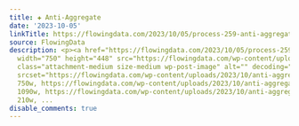 ```yaml
---
title: ✚ Anti-Aggregate
date: '2023-10-05'
linkTitle: https://flowingdata.com/2023/10/05/process-259-anti-aggregate/
source: FlowingData
description: <p><a href="https://flowingdata.com/2023/10/05/process-259-anti-aggregate/"><img
  width="750" height="448" src="https://flowingdata.com/wp-content/uploads/2023/10/anti-aggregate-featured-750x448.png"
  class="attachment-medium size-medium wp-post-image" alt="" decoding="async" fetchpriority="high"
  srcset="https://flowingdata.com/wp-content/uploads/2023/10/anti-aggregate-featured-750x448.png
  750w, https://flowingdata.com/wp-content/uploads/2023/10/anti-aggregate-featured-1090x651.png
  1090w, https://flowingdata.com/wp-content/uploads/2023/10/anti-aggregate-featured-210x125.png
  210w, ...
disable_comments: true
---
```

<p><a href="https://flowingdata.com/2023/10/05/process-259-anti-aggregate/"><img width="750" height="448" src="https://flowingdata.com/wp-content/uploads/2023/10/anti-aggregate-featured-750x448.png" class="attachment-medium size-medium wp-post-image" alt="" decoding="async" fetchpriority="high" srcset="https://flowingdata.com/wp-content/uploads/2023/10/anti-aggregate-featured-750x448.png 750w, https://flowingdata.com/wp-content/uploads/2023/10/anti-aggregate-featured-1090x651.png 1090w, https://flowingdata.com/wp-content/uploads/2023/10/anti-aggregate-featured-210x125.png 210w, ...
